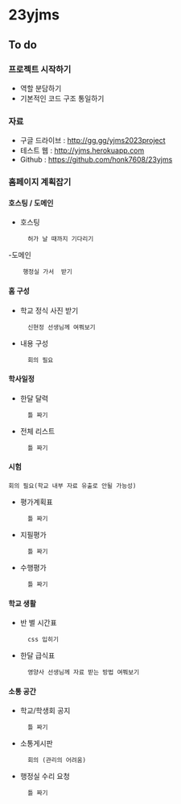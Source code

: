 # 23yjms

## To do

### 프로젝트 시작하기
- 역할 분담하기
- 기본적인 코드 구조 통일하기
### 자료
- 구글 드라이브 : http://gg.gg/yjms2023project
- 테스트 웹 : http://yjms.herokuapp.com
- Github : https://github.com/honk7608/23yjms
### 홈페이지 계획잡기
#### 호스팅 / 도메인
- 호스팅

        허가 날 때까지 기다리기
-도메인

        행정실 가서  받기
#### 홈 구성
- 학교 정식 사진 받기

        신현정 선생님께 여쭤보기
- 내용 구성

        회의 필요
#### 학사일정
- 한달 달력

        틀 짜기
- 전체 리스트

        틀 짜기
#### 시험 
    회의 필요(학교 내부 자료 유출로 안될 가능성)
- 평가계획표

        틀 짜기
- 지필평가

        틀 짜기
- 수행평가

        틀 짜기

#### 학교 생활
- 반 별 시간표

        css 입히기
- 한달 급식표 

        영양사 선생님께 자료 받는 방법 여쭤보기
#### 소통 공간
- 학교/학생회 공지

        틀 짜기
- 소통게시판

        회의 (관리의 어려움)
- 행정실 수리 요청

        틀 짜기
